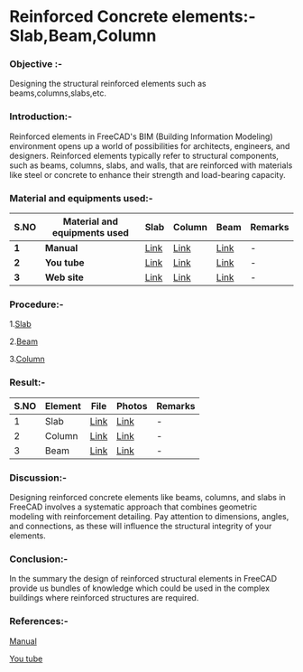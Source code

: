 # Reinforced Concrete elements:- Slab,Beam,Column
### Objective :- 
Designing the structural reinforced elements such as beams,columns,slabs,etc. 
### Introduction:-
Reinforced elements in FreeCAD's BIM (Building Information Modeling) environment opens up a world of possibilities for architects, engineers, and designers. Reinforced elements typically refer to structural components, such as beams, columns, slabs, and walls, that are reinforced with materials like steel or concrete to enhance their strength and load-bearing capacity.
### Material and equipments used:-
| S.NO | Material and equipments used | Slab | Column | Beam | Remarks |
| ---- | ---- | ---- | ---- | ---- | ---- |
|**1**|**Manual** |[Link](https://wiki.freecad.org/Reinforcement_SlabRebars)|[Link](https://wiki.freecad.org/Reinforcement_ColumnRebars)|[Link](https://wiki.freecad.org/Reinforcement_BeamRebars/en)|-|
|**2**|**You tube**|[Link](https://www.youtube.com/watch?v=ObsbhKyGPoA)|[Link](https://www.youtube.com/watch?v=vYgNCvM2NNU)|[Link](https://www.youtube.com/watch?v=iyJMQKHhzUM)|-|
|**3**|**Web site**|[Link](https://wiki.freecad.org/Reinforcement_LShapeRebar)|[Link](https://wiki.freecad.org/Reinforcement_ColumnRebars)|[Link](https://wiki.freecad.org/File:Arch_Rebar_BeamReinforcement_example.png)|-|

### Procedure:-
 1.[Slab]()
 
 2.[Beam]()
 
 3.[Column]()
 
### Result:-
| S.NO | Element | File | Photos | Remarks |
| ---- | ---- | ---- | ---- | ---- |
|1| Slab | [Link]() | [Link]() |-|
|2| Column |[Link]() | [Link]() |-|
|3| Beam |[Link]() | [Link]() |-|
 
### Discussion:-

Designing reinforced concrete elements like beams, columns, and slabs in FreeCAD involves a systematic approach that combines geometric modeling with reinforcement detailing. Pay attention to dimensions, angles, and connections, as these will influence the structural integrity of your elements.
### Conclusion:-

In the summary the design of reinforced structural elements in FreeCAD provide us bundles of knowledge which could be used in the complex buildings where reinforced structures are required.
### References:-
[Manual](https://wiki.freecad.org/Reinforcement_Workbench)

[You tube](https://www.youtube.com/watch?v=iyJMQKHhzUM)